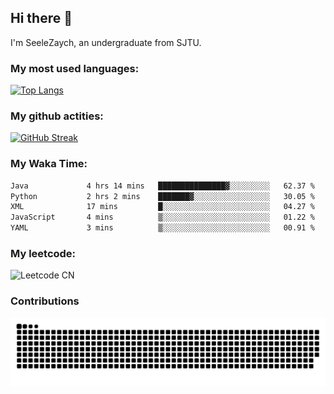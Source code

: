 ## Hi there 👋 

<!--
** [![Typing SVG](https://readme-typing-svg.demolab.com/?I'm+SeeleZaych%2C+an+undergraduate+from+SJTU.)](https://git.io/typing-svg)
-->

I'm SeeleZaych, an undergraduate from SJTU.


### My most used languages:
[![Top Langs](https://vercel-eta-taupe.vercel.app/api/top-langs/?username=SeeleZaych&layout=compact)](https://github.com/anuraghazra/github-readme-stats)

### My github actities:

[![GitHub Streak](https://streak-stats.demolab.com/?user=SeeleZaych)](https://git.io/streak-stats)

### My Waka Time:
<!--START_SECTION:waka-->

```txt
Java             4 hrs 14 mins   ███████████████▓░░░░░░░░░   62.37 %
Python           2 hrs 2 mins    ███████▓░░░░░░░░░░░░░░░░░   30.05 %
XML              17 mins         █░░░░░░░░░░░░░░░░░░░░░░░░   04.27 %
JavaScript       4 mins          ▒░░░░░░░░░░░░░░░░░░░░░░░░   01.22 %
YAML             3 mins          ▒░░░░░░░░░░░░░░░░░░░░░░░░   00.91 %
```

<!--END_SECTION:waka-->

### My leetcode:

![Leetcode CN](https://stats.justsong.cn/api/leetcode?username=acrossthewall&cn=true)


### Contributions

<picture>
  <source media="(prefers-color-scheme: dark)" srcset="https://raw.githubusercontent.com/SeeleZaych/SeeleZaych/output/github-contribution-grid-snake-dark.svg">
  <source media="(prefers-color-scheme: light)" srcset="https://raw.githubusercontent.com/SeeleZaych/SeeleZaych/output/github-contribution-grid-snake.svg">
  <img alt="github contribution grid snake animation" src="https://raw.githubusercontent.com/SeeleZaych/SeeleZaych/output/github-contribution-grid-snake.svg">
</picture>



<!--
**SeeleZaych/SeeleZaych** is a ✨ _special_ ✨ repository because its `README.md` (this file) appears on your GitHub profile.

Here are some ideas to get you started:

- 🔭 I’m currently working on ...
- 🌱 I’m currently learning ...
- 👯 I’m looking to collaborate on ...
- 🤔 I’m looking for help with ...
- 💬 Ask me about ...
- 📫 How to reach me: ...
- 😄 Pronouns: ...
- ⚡ Fun fact: ...
-->
